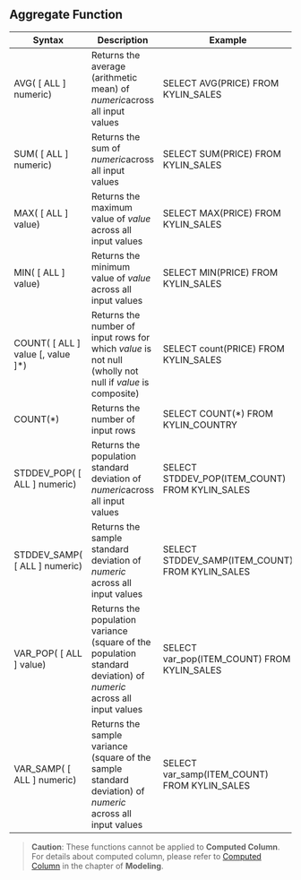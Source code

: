 ## Aggregate Function

| Syntax                            | Description                              | Example                                  | Return            |
| --------------------------------- | ---------------------------------------- | ---------------------------------------- | ----------------- |
| AVG( [ ALL ] numeric)             | Returns the average (arithmetic mean) of *numeric*across all input values | SELECT AVG(PRICE) FROM KYLIN_SALES       | 49.23855638491023 |
| SUM( [ ALL ] numeric)             | Returns the sum of *numeric*across all input values | SELECT SUM(PRICE) FROM KYLIN_SALES       | 244075.5240       |
| MAX( [ ALL ] value)               | Returns the maximum value of *value* across all input values | SELECT MAX(PRICE) FROM KYLIN_SALES       | 99.9865           |
| MIN( [ ALL ] value)               | Returns the minimum value of *value* across all input values | SELECT MIN(PRICE) FROM KYLIN_SALES       | 0.0008            |
| COUNT( [ ALL ] value [, value ]*) | Returns the number of input rows for which *value* is not null (wholly not null if *value* is composite) | SELECT count(PRICE) FROM KYLIN_SALES     | 4957              |
| COUNT(*)                          | Returns the number of input rows         | SELECT COUNT(*) FROM KYLIN_COUNTRY       | 244               |
| STDDEV_POP( [ ALL ] numeric)      | Returns the population standard deviation of *numeric*across all input values | SELECT STDDEV_POP(ITEM_COUNT) FROM KYLIN_SALES | 5                 |
| STDDEV_SAMP( [ ALL ] numeric)     | Returns the sample standard deviation of *numeric* across all input values | SELECT STDDEV_SAMP(ITEM_COUNT) FROM KYLIN_SALES | 5                 |
| VAR_POP( [ ALL ] value)           | Returns the population variance (square of the population standard deviation) of *numeric* across all input values | SELECT var_pop(ITEM_COUNT) FROM KYLIN_SALES | 33                |
| VAR_SAMP( [ ALL ] numeric)        | Returns the sample variance (square of the sample standard deviation) of *numeric* across all input values | SELECT var_samp(ITEM_COUNT) FROM KYLIN_SALES | 33                |

> **Caution**: These functions cannot be applied to **Computed Column**. For details about computed column, please refer to [Computed Column](../../model/computed_column/README.en.md) in the chapter of **Modeling**.
